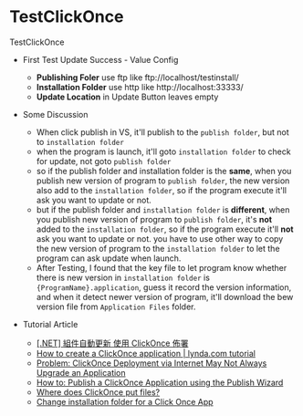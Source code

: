 # TestClickOnce
TestClickOnce

* First Test Update Success - Value Config
  * **Publishing Foler** use ftp like ftp://localhost/testinstall/
  * **Installation Folder** use http like http://localhost:33333/
  * **Update Location** in Update Button leaves empty
* Some Discussion
  * When click publish in VS, it'll publish to the `publish folder`, but not to `installation folder`
  * when the program is launch, it'll goto `installation folder` to check for update, not goto `publish folder`
  * so if the publish folder and installation folder is the **same**, when you publish new version of program to `publish folder`, the new version also add to the `installation folder`, so if the program execute it'll ask you want to update or not.
  * but if the publish folder and `installation folder` is **different**, when you publish new version of program to `publish folder`, it's **not** added to the `installation folder`, so if the program execute it'll **not** ask you want to update or not. you have to use other way to copy the  new version of program to the `installation folder` to let the program can ask update when launch.
  * After Testing, I found that the key file to let program know whether there is new version in `installation folder` is `{ProgramName}.application`, guess it record the version information, and when it detect newer version of program, it'll download the bew version file from `Application Files` folder.
  
  
* Tutorial Article  
  * [[.NET] 組件自動更新 使用 ClickOnce 佈署](https://dotblogs.com.tw/yc421206/archive/2012/03/02/70464.aspx)
  * [How to create a ClickOnce application | lynda.com tutorial](https://www.youtube.com/watch?v=t4BTLdIMYEY)
  * [Problem: ClickOnce Deployment via Internet May Not Always Upgrade an Application](https://www.codeproject.com/Questions/120664/My-ClickOnce-Application-Not-Updating-Why)
  * [How to: Publish a ClickOnce Application using the Publish Wizard
](https://msdn.microsoft.com/en-us/library/31kztyey.aspx)
  * [Where does ClickOnce put files?](https://social.msdn.microsoft.com/Forums/en-US/c6e3d328-1deb-49c9-99cf-98fe3830702a/where-does-clickonce-put-files?forum=winformssetup)
  * [Change installation folder for a Click Once App](https://social.msdn.microsoft.com/Forums/windows/en-US/5c7d00c2-2473-4fd5-b815-30066383eb47/change-installation-folder-for-a-click-once-app?forum=winformssetup)
  
